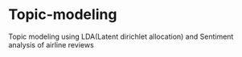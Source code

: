 # Topic-modeling
Topic modeling using LDA(Latent dirichlet allocation) and Sentiment analysis of airline reviews

